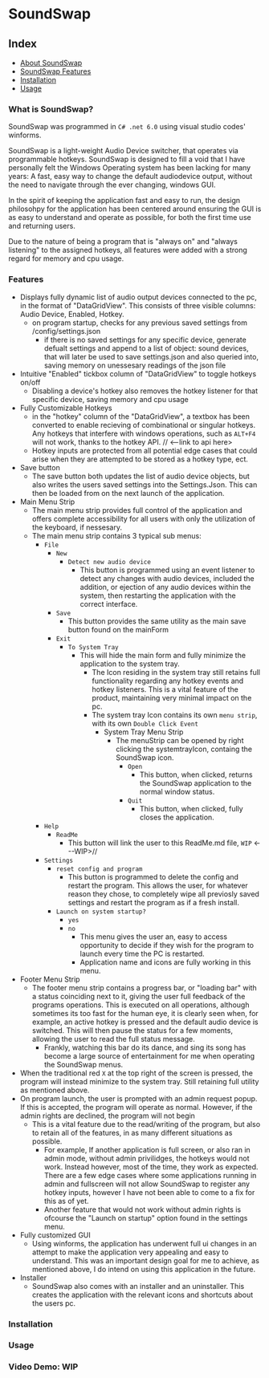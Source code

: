 # SoundSwap

## Index

- [About SoundSwap](#what-is-soundswap)
- [SoundSwap Features](#features)
- [Installation](#installation)
- [Usage](#usage)

### What is SoundSwap?

SoundSwap was programmed in `C# .net 6.0` using visual studio codes' winforms.

SoundSwap is a light-weight Audio Device switcher, that operates via programmable hotkeys. SoundSwap is designed to fill a void that I have personally felt the Windows Operating system has been lacking for many years: A fast, easy way to change the default audiodevice output, without the need to navigate through the ever changing, windows GUI.

In the spirit of keeping the application fast and easy to run, the design philosohpy for the application has been centered around ensuring the GUI is as easy to understand and operate as possible, for both the first time use and returning users.

Due to the nature of being a program that is "always on" and "always listening" to the assigned hotkeys, all features were added with a strong regard for memory and cpu usage.

### Features

- Displays fully dynamic list of audio output devices connected to the pc, in the format of "DataGridView". This consists of three visible columns: Audio Device, Enabled, Hotkey.
    - on program startup, checks for any previous saved settings from /config/settings.json
        - if there is no saved settings for any specific device, generate defualt settings and append to a list of object: sound devices, that will later be used to save settings.json and also queried into, saving memory on unessesary readings of the json file
- Intuitive "Enabled" tickbox column of "DataGridView" to toggle hotkeys on/off
    - Disabling a device's hotkey also removes the hotkey listener for that specific device, saving memory and cpu usage
- Fully Customizable Hotkeys
    - in the "hotkey" column of the "DataGridView", a textbox has been converted to enable recieving of combinational or singular hotkeys. Any hotkeys that interfere with windows operations, such as `ALT+F4` will not work, thanks to the hotkey API. // <--link to api here>
    - Hotkey inputs are protected from all potential edge cases that could arise when they are attempted to be stored as a hotkey type, ect.
- Save button
    - The save button both updates the list of audio device objects, but also writes the users saved settings into the Settings.Json. This can then be loaded from on the next launch of the application.
- Main Menu Strip
    - The main menu strip provides full control of the application and offers complete accessibility for all users with only the utilization of the keyboard, if nessesary.
    - The main menu strip contains 3 typical sub menus:
        - `File`
            - `New`
                - `Detect new audio device`
                    - This button is programmed using an event listener to detect any changes with audio devices, included the addition, or ejection of any audio devices within the system, then restarting the application with the correct interface.
            - `Save`
                - This button provides the same utility as the main save button found on the mainForm
            - `Exit`
                - `To System Tray`
                    - This will hide the main form and fully minimize the application to the system tray.
                        - The Icon residing in the system tray still retains full functionality regarding any hotkey events and hotkey listeners. This is a vital feature of the product, maintaining very minimal impact on the pc.
                        - The system tray Icon contains its own `menu strip`, with its own `Double Click Event`
                            - System  Tray Menu Strip
                                - The menuStrip can be opened by right clicking the systemtrayIcon, containg the SoundSwap icon.
                                    - `Open`
                                        - This button, when clicked, returns the SoundSwap application to the normal window status.
                                    - `Quit`
                                        - This button, when clicked, fully closes the application.
        - `Help`
            - `ReadMe`
                - This button will link the user to this ReadMe.md file, `WIP` <---WIP>//
        - `Settings`
            - `reset config and program`
                - This button is programmed to delete the config and restart the program. This allows the user, for whatever reason they chose, to completely wipe all previosly saved settings and restart the program as if a fresh install.
            - `Launch on system startup?`
                - `yes`
                - `no`
                    - This menu gives the user an, easy to access opportunity to decide if they wish for the program to launch every time the PC is restarted. 
                    - Application name and icons are fully working in this menu.
- Footer Menu Strip
    - The footer menu strip contains a progress bar, or "loading bar" with a status coinciding next to it, giving the user full feedback of the programs operations. This is executed on all operations, although sometimes its too fast for the human eye, it is clearly seen when, for example, an active hotkey is pressed and the default audio device is switched. This will then pause the status for a few moments, allowing the user to read the full status message.
        - Frankly, watching this bar do its dance, and sing its song has become a large source of entertainment for me when operating the SoundSwap menus.
- When the traditional red `X` at the top right of the screen is pressed, the program will instead minimize to the system tray. Still retaining full utility as mentioned above.
- On program launch, the user is prompted with an admin request popup. If this is accepted, the program will operate as normal. However, if the admin rights are declined, the program will not begin
    - This is a vital feature due to the read/writing of the program, but also to retain all of the features, in as many different situations as possible. 
        - For example, If another application is full screen, or also ran in admin mode, without admin privilidges, the hotkeys would not work. Instead however, most of the time, they work as expected. There are a few edge cases where some applications running in admin and fullscreen will not allow SoundSwap to register any hotkey inputs, however I have not been able to come to a fix for this as of yet.
        - Another feature that would not work without admin rights is ofcourse the "Launch on startup" option found in the settings menu.
- Fully customized GUI
    - Using winforms, the application has underwent full ui changes in an attempt to make the application very appealing and easy to understand. This was an important design goal for me to achieve, as mentioned above, I do intend on using this application in the future.
- Installer
    - SoundSwap also comes with an installer and an uninstaller. This creates the application with the relevant icons and shortcuts about the users pc.

### Installation

### Usage

### Video Demo:  <URL HERE> WIP